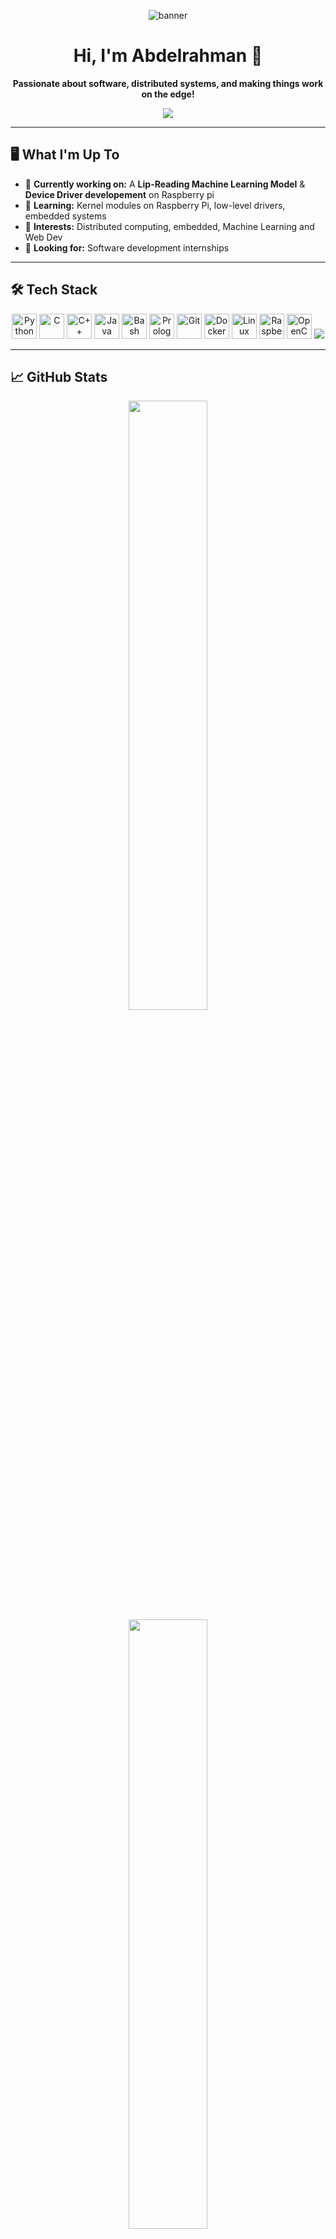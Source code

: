 <!-- Banner (optional, but looks cool!) -->
<p align="center">
  <img src="https://capsule-render.vercel.app/api?type=waving&color=0:F7971E,100:FFD200&height=160&section=header&text=Abdelrahman%20ElShafay&fontAlign=50&fontAlignY=40&fontSize=40&desc=Software%20%7C%20ML%20%7C%20Full%20Stack%20%7C%20Embedded&descSize=20&descAlign=60" alt="banner"/>
</p>

<h1 align="center">Hi, I'm Abdelrahman 👋</h1>

<p align="center">
  <b>Passionate about software, distributed systems, and making things work on the edge!</b>
</p>

<p align="center">
  <img src="https://readme-typing-svg.herokuapp.com?color=36BCF7&lines=Computer+Science+Student;Embedded+Systems+Enthusiast;Always+Learning+New+Tech!"/>
</p>

---

## 🖥️ What I'm Up To

- 🔨 **Currently working on:** A **Lip-Reading Machine Learning Model** & **Device Driver developement** on Raspberry pi 
- 🌱 **Learning:** Kernel modules on Raspberry Pi, low-level drivers, embedded systems  
- 👀 **Interests:** Distributed computing, embedded, Machine Learning and Web Dev  
- 💼 **Looking for:** Software development internships

---

## 🛠️ Tech Stack

<div align="center">
  <img src="https://cdn.jsdelivr.net/gh/devicons/devicon/icons/python/python-original.svg" width="40" alt="Python"/>
  <img src="https://cdn.jsdelivr.net/gh/devicons/devicon/icons/c/c-original.svg" width="40" alt="C"/>
  <img src="https://cdn.jsdelivr.net/gh/devicons/devicon/icons/cplusplus/cplusplus-original.svg" width="40" alt="C++"/>
  <img src="https://cdn.jsdelivr.net/gh/devicons/devicon/icons/java/java-original.svg" width="40" alt="Java"/>
  <img src="https://cdn.jsdelivr.net/gh/devicons/devicon/icons/bash/bash-original.svg" width="40" alt="Bash"/>
  <img src="https://cdn.jsdelivr.net/gh/devicons/devicon/icons/prolog/prolog-original.svg" width="40" alt="Prolog"/>
  <img src="https://cdn.jsdelivr.net/gh/devicons/devicon/icons/git/git-original.svg" width="40" alt="Git"/>
  <img src="https://cdn.jsdelivr.net/gh/devicons/devicon/icons/docker/docker-original.svg" width="40" alt="Docker"/>
  <img src="https://cdn.jsdelivr.net/gh/devicons/devicon/icons/linux/linux-original.svg" width="40" alt="Linux"/>
  <img src="https://cdn.jsdelivr.net/gh/devicons/devicon/icons/raspberrypi/raspberrypi-original.svg" width="40" alt="Raspberry Pi"/>
  <img src="https://cdn.jsdelivr.net/gh/devicons/devicon/icons/opencv/opencv-original.svg" width="40" alt="OpenCV"/>
  <img src="https://cdn.jsdelivr.net/gh/devicons/devicon/icons/azuresqldatabase/azuresqldatabase-original.svg"/>
          
</div>

---

## 📈 GitHub Stats

<p align="center">
  <img src="https://github-readme-stats.vercel.app/api?username=abdelshafei&show_icons=true&theme=chartreuse-dark" height="50%">
  <img src="https://github-readme-stats.vercel.app/api/top-langs/?username=abdelshafei&layout=compact&theme=radical" height="50%"/>
  <img src="https://streak-stats.demolab.com/?user=abdelshafei&theme=black-ice&date_format=M%20j%5B%2C%20Y%5D" width="60%" height="50%"/>
</p>
</p>

---

## 📫 Contact Me

<p align="center">
  <a href="mailto:ar.elshafei@gmail.com">
    <img src="https://img.shields.io/badge/gmail-red?style=for-the-badge&logo=gmail&logoColor=white" alt="gmail Badge"/>
  </a>
  <a href="https://www.linkedin.com/in/abdelshafei">
    <img src="https://cdn.jsdelivr.net/gh/devicons/devicon@latest/icons/linkedin/linkedin-original.svg" />
  </a>
</p>

---

<blockquote>
  <p align="center"><i>“Code is like humor. When you have to explain it, it’s bad.” – Cory House</i></p>
</blockquote>
